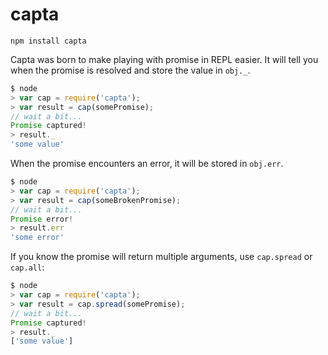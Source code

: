 # capta

```
npm install capta
```

Capta was born to make playing with promise in REPL easier.
It will tell you when the promise is resolved
and store the value in `obj._`.

```javascript
$ node
> var cap = require('capta');
> var result = cap(somePromise);
// wait a bit...
Promise captured!
> result._
'some value'
```

When the promise encounters an error,
it will be stored in `obj.err`.

```javascript
$ node
> var cap = require('capta');
> var result = cap(someBrokenPromise);
// wait a bit...
Promise error!
> result.err
'some error'
```

If you know the promise will return multiple arguments,
use `cap.spread` or `cap.all`:

```javascript
$ node
> var cap = require('capta');
> var result = cap.spread(somePromise);
// wait a bit...
Promise captured!
> result._
['some value']
```
